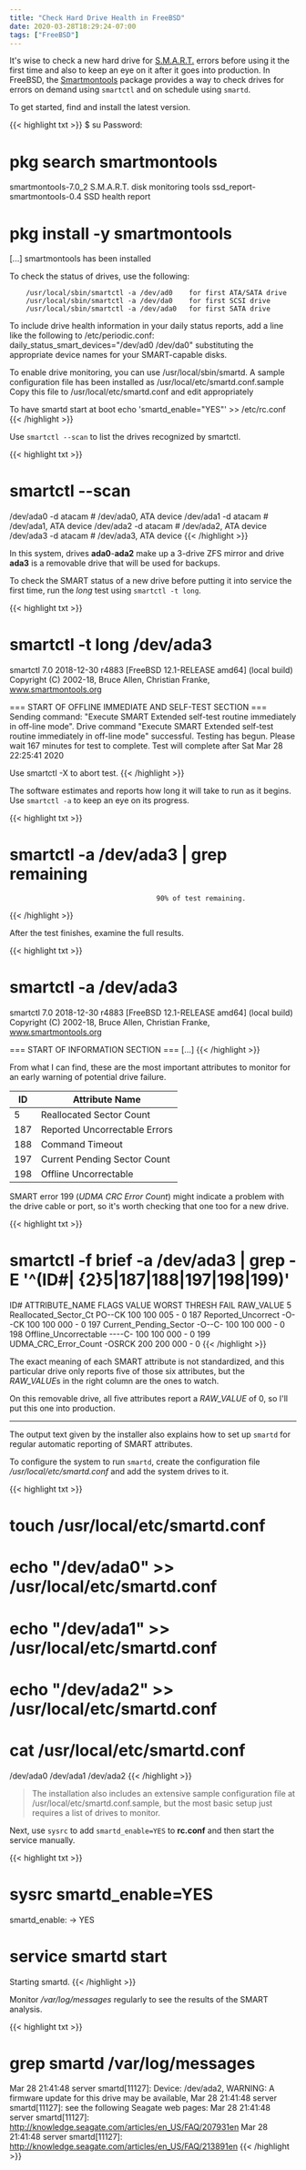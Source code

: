 ```yaml
---
title: "Check Hard Drive Health in FreeBSD"
date: 2020-03-28T18:29:24-07:00
tags: ["FreeBSD"]
---
```


It's wise to check a new hard drive for [S.M.A.R.T.](https://en.wikipedia.org/wiki/S.M.A.R.T.) errors before using it the first time and also to keep an eye on it after it goes into production.
In FreeBSD, the [Smartmontools](https://www.smartmontools.org/) package provides a way to check drives for errors on demand using `smartctl` and on schedule using `smartd`.

<!--more-->

To get started, find and install the latest version.

{{< highlight txt >}}
$ su
Password:

# pkg search smartmontools
smartmontools-7.0_2            S.M.A.R.T. disk monitoring tools
ssd_report-smartmontools-0.4   SSD health report

# pkg install -y smartmontools
[...]
smartmontools has been installed

To check the status of drives, use the following:

        /usr/local/sbin/smartctl -a /dev/ad0    for first ATA/SATA drive
        /usr/local/sbin/smartctl -a /dev/da0    for first SCSI drive
        /usr/local/sbin/smartctl -a /dev/ada0   for first SATA drive

To include drive health information in your daily status reports,
add a line like the following to /etc/periodic.conf:
        daily_status_smart_devices="/dev/ad0 /dev/da0"
substituting the appropriate device names for your SMART-capable disks.

To enable drive monitoring, you can use /usr/local/sbin/smartd.
A sample configuration file has been installed as
/usr/local/etc/smartd.conf.sample
Copy this file to /usr/local/etc/smartd.conf and edit appropriately

To have smartd start at boot
        echo 'smartd_enable="YES"' >> /etc/rc.conf
{{< /highlight >}}

Use `smartctl --scan` to list the drives recognized by smartctl.

{{< highlight txt >}}
# smartctl --scan
/dev/ada0 -d atacam # /dev/ada0, ATA device
/dev/ada1 -d atacam # /dev/ada1, ATA device
/dev/ada2 -d atacam # /dev/ada2, ATA device
/dev/ada3 -d atacam # /dev/ada3, ATA device
{{< /highlight >}}

In this system, drives **ada0**-**ada2** make up a 3-drive ZFS mirror and drive **ada3** is a removable drive that will be used for backups.

To check the SMART status of a new drive before putting it into service the first time, run the *long* test using `smartctl -t long`.

{{< highlight txt >}}
# smartctl -t long /dev/ada3
smartctl 7.0 2018-12-30 r4883 [FreeBSD 12.1-RELEASE amd64] (local build)
Copyright (C) 2002-18, Bruce Allen, Christian Franke, www.smartmontools.org

=== START OF OFFLINE IMMEDIATE AND SELF-TEST SECTION ===
Sending command: "Execute SMART Extended self-test routine immediately in off-line mode".
Drive command "Execute SMART Extended self-test routine immediately in off-line mode" successful.
Testing has begun.
Please wait 167 minutes for test to complete.
Test will complete after Sat Mar 28 22:25:41 2020

Use smartctl -X to abort test.
{{< /highlight >}}

The software estimates and reports how long it will take to run as it begins.  Use `smartctl -a` to keep an eye on its progress.

{{< highlight txt >}}
# smartctl -a /dev/ada3 | grep remaining
                                        90% of test remaining.
{{< /highlight >}}

After the test finishes, examine the full results.

{{< highlight txt >}}
# smartctl -a /dev/ada3
smartctl 7.0 2018-12-30 r4883 [FreeBSD 12.1-RELEASE amd64] (local build)
Copyright (C) 2002-18, Bruce Allen, Christian Franke, www.smartmontools.org

=== START OF INFORMATION SECTION ===
[...]
{{< /highlight >}}

From what I can find, these are the most important attributes to monitor for an early warning of potential drive failure.

|ID  |Attribute Name               |
|----|-----------------------------|
|  5 |Reallocated Sector Count     |
|187 |Reported Uncorrectable Errors|
|188 |Command Timeout              |
|197 |Current Pending Sector Count |
|198 |Offline Uncorrectable        |

SMART error 199 (*UDMA CRC Error Count*) might indicate a problem with the drive cable or port, so it's worth checking that one too for a new drive.

{{< highlight txt >}}
# smartctl -f brief -a /dev/ada3 | grep -E '^(ID#| {2}5|187|188|197|198|199)'
ID# ATTRIBUTE_NAME          FLAGS    VALUE WORST THRESH FAIL RAW_VALUE
  5 Reallocated_Sector_Ct   PO--CK   100   100   005    -    0
187 Reported_Uncorrect      -O--CK   100   100   000    -    0
197 Current_Pending_Sector  -O--C-   100   100   000    -    0
198 Offline_Uncorrectable   ----C-   100   100   000    -    0
199 UDMA_CRC_Error_Count    -OSRCK   200   200   000    -    0
{{< /highlight >}}

The exact meaning of each SMART attribute is not standardized, and this particular drive only reports five of those six attributes, but the *RAW_VALUE*s in the right column are the ones to watch.

On this removable drive, all five attributes report a *RAW_VALUE* of 0, so I'll put this one into production.

---

The output text given by the installer also explains how to set up `smartd` for regular automatic reporting of SMART attributes.

To configure the system to run `smartd`, create the configuration file */usr/local/etc/smartd.conf* and add the system drives to it.

{{< highlight txt >}}
# touch /usr/local/etc/smartd.conf

# echo "/dev/ada0" >> /usr/local/etc/smartd.conf
# echo "/dev/ada1" >> /usr/local/etc/smartd.conf
# echo "/dev/ada2" >> /usr/local/etc/smartd.conf

# cat /usr/local/etc/smartd.conf
/dev/ada0
/dev/ada1
/dev/ada2
{{< /highlight >}}

> The installation also includes an extensive sample configuration file at /usr/local/etc/smartd.conf.sample, but the most basic setup just requires a list of drives to monitor.

Next, use `sysrc` to add `smartd_enable=YES` to **rc.conf** and then start the service manually.

{{< highlight txt >}}
# sysrc smartd_enable=YES
smartd_enable:  -> YES

# service smartd start
Starting smartd.
{{< /highlight >}}

Monitor */var/log/messages* regularly to see the results of the SMART analysis.

{{< highlight txt >}}
# grep smartd /var/log/messages
Mar 28 21:41:48 server smartd[11127]: Device: /dev/ada2, WARNING: A firmware update for this drive may be available,
Mar 28 21:41:48 server smartd[11127]: see the following Seagate web pages:
Mar 28 21:41:48 server smartd[11127]: http://knowledge.seagate.com/articles/en_US/FAQ/207931en
Mar 28 21:41:48 server smartd[11127]: http://knowledge.seagate.com/articles/en_US/FAQ/213891en
{{< /highlight >}}
